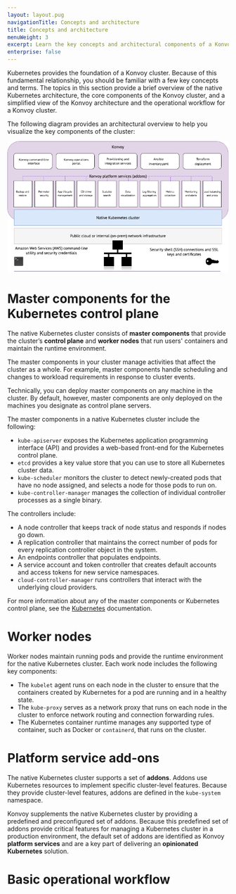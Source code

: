 ```yaml
---
layout: layout.pug
navigationTitle: Concepts and architecture
title: Concepts and architecture
menuWeight: 3
excerpt: Learn the key concepts and architectural components of a Konvoy cluster
enterprise: false
---
```


Kubernetes provides the foundation of a Konvoy cluster.
Because of this fundamental relationship, you should be familiar with a few key concepts and terms.
The topics in this section provide a brief overview of the native Kubernetes architecture, the core components of the Konvoy cluster, and a simplified view of the Konvoy architecture and the operational workflow for a Konvoy cluster.

The following diagram provides an architectural overview to help you visualize the key components of the cluster:

![Architectural overview](../img/simplified-konvoy-architecture.png)

# Master components for the Kubernetes control plane

The native Kubernetes cluster consists of **master components** that provide the cluster’s **control plane** and **worker nodes** that run users' containers and maintain the runtime environment.

The master components in your cluster manage activities that affect the cluster as a whole.
For example, master components handle scheduling and changes to workload requirements in response to cluster events.

Technically, you can deploy master components on any machine in the cluster.
By default, however, master components are only deployed on the machines you designate as control plane servers.

The master components in a native Kubernetes cluster include the following:

- `kube-apiserver` exposes the Kubernetes application programming interface (API) and provides a web-based front-end for the Kubernetes control plane.
- `etcd` provides a key value store that you can use to store all Kubernetes cluster data.
- `kube-scheduler` monitors the cluster to detect newly-created pods that have no node assigned, and selects a node for those pods to run on.
- `kube-controller-manager` manages the collection of individual controller processes as a single binary.

The controllers include:

- A node controller that keeps track of node status and responds if nodes go down.
- A replication controller that maintains the correct number of pods for every replication controller object in the system.
- An endpoints controller that populates endpoints.
- A service account and token controller that creates default accounts and access tokens for new service namespaces.
- `cloud-controller-manager` runs controllers that interact with the underlying cloud providers.

For more information about any of the master components or Kubernetes control plane, see the [Kubernetes](https://kubernetes.io/docs/concepts/overview/components/) documentation.

# Worker nodes

Worker nodes maintain running pods and provide the runtime environment for the native Kubernetes cluster.
Each work node includes the following key components:

- The `kubelet` agent runs on each node in the cluster to ensure that the containers created by Kubernetes for a pod are running  and in a healthy state.
- The `kube-proxy` serves as a network proxy that runs on each node in the cluster to enforce network routing and connection forwarding rules.
- The Kubernetes container runtime manages any supported type of container, such as Docker or `containerd`, that runs on the cluster.

# Platform service add-ons

The native Kubernetes cluster supports a set of **addons**.
Addons use Kubernetes resources to implement specific cluster-level features.
Because they provide cluster-level features, addons are defined in the `kube-system` namespace.

Konvoy supplements the native Kubernetes cluster by providing a predefined and preconfigured set of addons.
Because this predefined set of addons provide critical features for managing a Kubernetes cluster in a production environment, the default set of addons are identified as Konvoy **platform services** and are a key part of delivering an **opinionated Kubernetes** solution.

# Basic operational workflow
